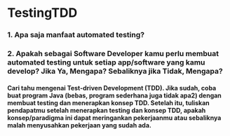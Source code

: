 # TestingTDD

### 1. Apa saja manfaat automated testing?

### 2. Apakah sebagai Software Developer kamu perlu membuat automated testing untuk setiap app/software yang kamu develop? Jika Ya, Mengapa? Sebaliknya jika Tidak, Mengapa?

#### Cari tahu mengenai Test-driven Development (TDD). Jika sudah, coba buat program Java (bebas, program sederhana juga tidak apa2) dengan membuat testing dan menerapkan konsep TDD. Setelah itu, tuliskan pendapatmu setelah menerapkan testing dan konsep TDD, apakah konsep/paradigma ini dapat meringankan pekerjaanmu atau sebaliknya malah menyusahkan pekerjaan yang sudah ada.
